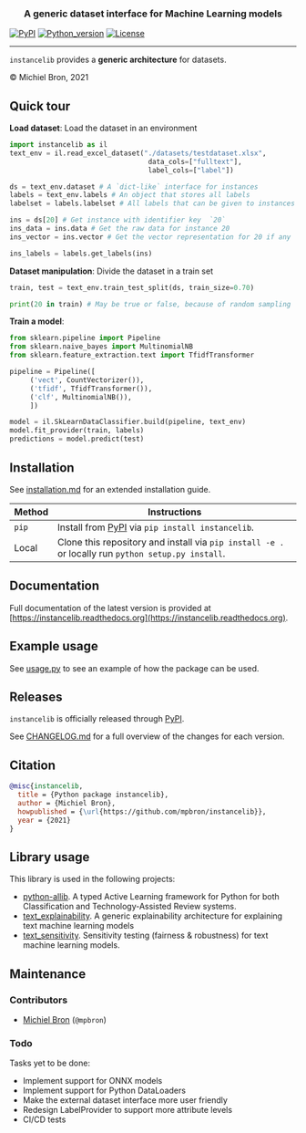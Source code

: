 **<h3 align="center">
A generic dataset interface for Machine Learning models**
</h3>

[![PyPI](https://img.shields.io/pypi/v/instancelib)](https://pypi.org/project/instancelib/)
[![Python_version](https://img.shields.io/badge/python-3.8%20%7C%203.9%20%7C%203.10-blue)](https://pypi.org/project/instancelib/)
[![License](https://img.shields.io/pypi/l/instancelib)](https://www.gnu.org/licenses/lgpl-3.0.en.html)

---

`instancelib` provides a **generic architecture** for datasets. 

&copy; Michiel Bron, 2021

## Quick tour
**Load dataset**: Load the dataset in an environment
```python
import instancelib as il
text_env = il.read_excel_dataset("./datasets/testdataset.xlsx",
                                  data_cols=["fulltext"],
                                  label_cols=["label"])

ds = text_env.dataset # A `dict-like` interface for instances
labels = text_env.labels # An object that stores all labels
labelset = labels.labelset # All labels that can be given to instances

ins = ds[20] # Get instance with identifier key  `20`
ins_data = ins.data # Get the raw data for instance 20
ins_vector = ins.vector # Get the vector representation for 20 if any

ins_labels = labels.get_labels(ins)
``` 

**Dataset manipulation**: Divide the dataset in a train set
```python
train, test = text_env.train_test_split(ds, train_size=0.70)

print(20 in train) # May be true or false, because of random sampling
```

**Train a model**:
```python
from sklearn.pipeline import Pipeline 
from sklearn.naive_bayes import MultinomialNB 
from sklearn.feature_extraction.text import TfidfTransformer

pipeline = Pipeline([
     ('vect', CountVectorizer()),
     ('tfidf', TfidfTransformer()),
     ('clf', MultinomialNB()),
     ])

model = il.SkLearnDataClassifier.build(pipeline, text_env)
model.fit_provider(train, labels)
predictions = model.predict(test)
```
## Installation
See [installation.md](docs/installation.md) for an extended installation guide.

| Method | Instructions |
|--------|--------------|
| `pip` | Install from [PyPI](https://pypi.org/project/instancelib/) via `pip install instancelib`. |
| Local | Clone this repository and install via `pip install -e .` or locally run `python setup.py install`.

## Documentation
Full documentation of the latest version is provided at [https://instancelib.readthedocs.org](https://instancelib.readthedocs.org).

## Example usage
See [usage.py](usage.py) to see an example of how the package can be used.

## Releases
`instancelib` is officially released through [PyPI](https://pypi.org/project/instancelib/).

See [CHANGELOG.md](CHANGELOG.md) for a full overview of the changes for each version.

## Citation
```bibtex
@misc{instancelib,
  title = {Python package instancelib},
  author = {Michiel Bron},
  howpublished = {\url{https://github.com/mpbron/instancelib}},
  year = {2021}
}
```
## Library usage
This library is used in the following projects:
- [python-allib](https://github.com/mpbron/allib). A typed Active Learning framework for Python for both Classification and Technology-Assisted Review systems.
- [text_explainability](https://marcelrobeer.github.io/text_explainability/). A generic explainability architecture for explaining text machine learning models
- [text_sensitivity](https://marcelrobeer.github.io/text_sensitivity/). Sensitivity testing (fairness & robustness) for text machine learning models.

## Maintenance
### Contributors
- [Michiel Bron](https://www.uu.nl/staff/MPBron) (`@mpbron`)

### Todo
Tasks yet to be done:

* Implement support for ONNX models
* Implement support for Python DataLoaders
* Make the external dataset interface more user friendly
* Redesign LabelProvider to support more attribute levels
* CI/CD tests